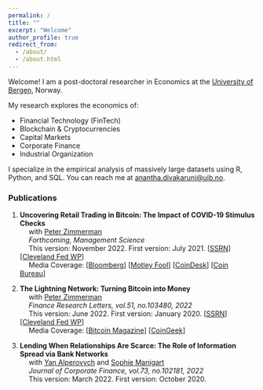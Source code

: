 ```yaml
---
permalink: /
title: ""
excerpt: "Welcome"
author_profile: true
redirect_from:
  - /about/
  - /about.html
---
```


Welcome! I am a post-doctoral researcher in Economics at the [University of Bergen](https://www.uib.no/econ]
), Norway.

My research explores the economics of:
*  Financial Technology (FinTech)
*  Blockchain & Cryptocurrencies
*  Capital Markets
*  Corporate Finance
*  Industrial Organization

I specialize in the empirical analysis of massively large datasets using R, Python, and SQL. You can reach me at [anantha.divakaruni@uib.no](anantha.divakarun@uib.no).


### Publications  

1. **Uncovering Retail Trading in Bitcoin: The Impact of COVID-19 Stimulus Checks**  
&emsp; with [Peter Zimmerman](https://sites.google.com/view/peter-zimmerman/)  
&emsp; _Forthcoming, Management Science_  
&emsp; This version: November 2022. First version: July 2021.
\[[SSRN](https://papers.ssrn.com/abstract=3888393)\] \[[Cleveland Fed WP](https://www.clevelandfed.org/publications/working-paper/2021/wp-2113-impact-of-covid19-stimulus-checks-on-retail-trading-in-bitcoin)\]  
&emsp; Media Coverage: \[[Bloomberg](https://www.bloomberg.com/news/articles/2022-08-26/bitcoin-price-drop-underscores-crypto-s-overstated-value)\] \[[Motley Fool](https://www.fool.com/the-ascent/cryptocurrency/articles/did-stimulus-checks-increase-bitcoin-trading/)\] \[[CoinDesk](https://www.coindesk.com/markets/2021/07/16/covid-19-stimulus-checks-fueled-modest-jump-in-bitcoin-price-last-year-cleveland-fed/)\] \[[Coin Bureau](https://www.youtube.com/watch?v=9sBVMwP9uoE&ab_channel=CoinBureau)\]  

2. **The Lightning Network: Turning Bitcoin into Money**  
&emsp; with [Peter Zimmerman](https://sites.google.com/view/peter-zimmerman/)  
&emsp; _Finance Research Letters, vol.51, no.103480, 2022_  
&emsp; This version: June 2022. First version: January 2020.
\[[SSRN](https://papers.ssrn.com/abstract=4142590)\] \[[Cleveland Fed WP](https://fedinprint.org/item/fedcwq/94363/original)\]  
&emsp; Media Coverage: \[[Bitcoin Magazine](https://bitcoinmagazine.com/markets/united-states-will-back-dollar-with-bitcoin)\] \[[CoinGeek](https://coingeek.com/btc-lightning-network-it-still-doesnt-work-but-does-anyone-notice/)\]  

3. **Lending When Relationships Are Scarce: The Role of Information Spread via Bank Networks**  
&emsp; with [Yan Alperovych](https://em-lyon.com/en/yan-alperovych/briefly) and [Sophie Manigart](https://www.vlerick.com/en/find-faculty-and-experts/sophie-manigart/)  
&emsp; _Journal of Corporate Finance, vol.73, no.102181, 2022_  
&emsp; This version: March 2022. First version: October 2020.
